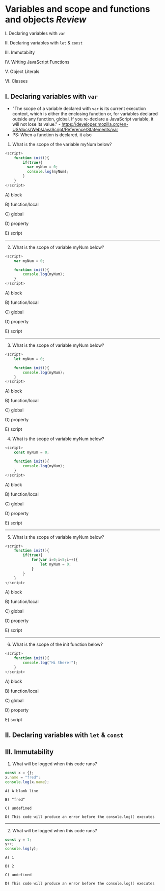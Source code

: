 # Variables and scope and functions and objects *Review*

I. Declaring variables with `var`

II. Declaring variables with `let` & `const`

III. Immutabilty

IV. Writing JavaScript Functions

V. Object Literals

VI. Classes


## I. Declaring variables with `var`

- "The scope of a variable declared with `var` is its current execution context, which is either the enclosing function or, for variables declared outside any function, global. If you re-declare a JavaScript variable, it will not lose its value." - https://developer.mozilla.org/en-US/docs/Web/JavaScript/Reference/Statements/var
- PS: When a function is declared, it also 


1. What is the scope of the variable myNum below?

```js
<script>
	function init(){
		if(true){
		  var myNum = 0;
		  console.log(myNum);
		}
	}
</script>
```

A) block

B) function/local

C) global

D) property

E) script

<hr>

2. What is the scope of variable myNum below?

```js
<script>
	var myNum = 0;

	function init(){
		console.log(myNum);
	}
</script>
```


A) block

B) function/local

C) global

D) property

E) script


<hr>

3. What is the scope of variable myNum below?

```js
<script>
	let myNum = 0;

	function init(){
		console.log(myNum);
	}
</script>
```


A) block

B) function/local

C) global

D) property

E) script




4. What is the scope of variable myNum below?

```js
<script>
	const myNum = 0;

	function init(){
		console.log(myNum);
	}
</script>
```

A) block

B) function/local

C) global

D) property

E) script


<hr>


5. What is the scope of variable myNum below?

```js
<script>
	function init(){
		if(true){
			for(var i=0;i<5;i++){
				let myNum = 0;
			}
		}
	}
</script>
```

A) block

B) function/local

C) global

D) property

E) script


<hr>


6. What is the scope of the init function below?

```js
<script>
	function init(){
		console.log("Hi there!");
	}
</script>
```

A) block

B) function/local

C) global

D) property

E) script


## II. Declaring variables with `let` & `const`



## III. Immutability

1. What will be logged when this code runs?

```js
const x = {};
x.name = "fred";
console.log(x.name);
```

	A) A blank line

	B) “fred”

	C) undefined

	D) This code will produce an error before the console.log() executes

<hr>


2. What will be logged when this code runs?

```js
const y = 1;
y++;
console.log(y);
```

	A) 1

	B) 2

	C) undefined

	D) This code will produce an error before the console.log() executes

